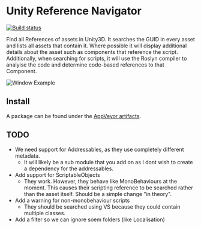 # Unity Reference Navigator

[![Build status](https://ci.appveyor.com/api/projects/status/b2b9r2eqyjgd9apu?svg=true)](https://ci.appveyor.com/project/Lachee/unity-reference-navigator)

Find all References of assets in Unity3D. It searches the GUID in every asset and lists all assets that contain it. Where possible it will display additional details about the asset such as components that reference the script.
Additionally, when searching for scripts, it will use the Roslyn compiler to analyise the code and determine code-based references to that Component.

![Window Example](https://i.lu.je/2020/chrome_hKM8wp91ea.png)

## Install
A package can be found under the [AppVeyor artifacts](https://ci.appveyor.com/project/Lachee/unity-reference-navigator/build/artifacts).

## TODO
- We need support for Addressables, as they use completely different metadata.  
  - It will likely be a sub module that you add on as I dont wish to create a dependency for the addressables.
- Add support for ScriptableObjects
  - They work. However, they behave like MonoBehaviours at the moment. This causes their scripting reference to be searched rather than the asset itself. Should be a simple change "in theory".
- Add a warning for non-monobehaviour scripts
  - They should be searched using VS because they could contain multiple classes.
- Add a filter so we can ignore soem folders (like Localisation)
